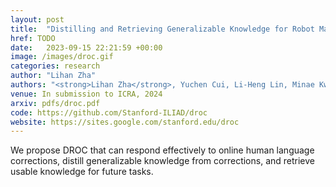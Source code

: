 ```yaml
---
layout: post
title:  "Distilling and Retrieving Generalizable Knowledge for Robot Manipulation via Language Corrections"
href: TODO
date:   2023-09-15 22:21:59 +00:00
image: /images/droc.gif
categories: research
author: "Lihan Zha"
authors: "<strong>Lihan Zha</strong>, Yuchen Cui, Li-Heng Lin, Minae Kwon, Montserrat Gonzalez Arenas, Andy Zeng, Fei Xia, Dorsa Sadigh"
venue: In submission to ICRA, 2024
arxiv: pdfs/droc.pdf
code: https://github.com/Stanford-ILIAD/droc
website: https://sites.google.com/stanford.edu/droc
---
```

We propose DROC that can respond effectively to online human language corrections, distill generalizable knowledge from corrections, and retrieve usable knowledge for future tasks.